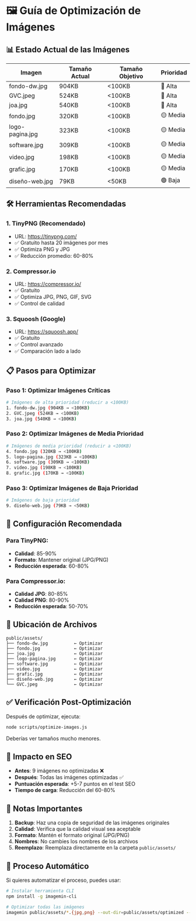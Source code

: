 # 🖼️ Guía de Optimización de Imágenes

## 📊 Estado Actual de las Imágenes

| Imagen | Tamaño Actual | Tamaño Objetivo | Prioridad |
|--------|---------------|-----------------|-----------|
| fondo-dw.jpg | 904KB | <100KB | 🔴 Alta |
| GVC.jpeg | 524KB | <100KB | 🔴 Alta |
| joa.jpg | 540KB | <100KB | 🔴 Alta |
| fondo.jpg | 320KB | <100KB | 🟡 Media |
| logo-pagina.jpg | 323KB | <100KB | 🟡 Media |
| software.jpg | 309KB | <100KB | 🟡 Media |
| video.jpg | 198KB | <100KB | 🟡 Media |
| grafic.jpg | 170KB | <100KB | 🟡 Media |
| diseño-web.jpg | 79KB | <50KB | 🟢 Baja |

## 🛠️ Herramientas Recomendadas

### 1. **TinyPNG** (Recomendado)
- URL: https://tinypng.com/
- ✅ Gratuito hasta 20 imágenes por mes
- ✅ Optimiza PNG y JPG
- ✅ Reducción promedio: 60-80%

### 2. **Compressor.io**
- URL: https://compressor.io/
- ✅ Gratuito
- ✅ Optimiza JPG, PNG, GIF, SVG
- ✅ Control de calidad

### 3. **Squoosh** (Google)
- URL: https://squoosh.app/
- ✅ Gratuito
- ✅ Control avanzado
- ✅ Comparación lado a lado

## 📋 Pasos para Optimizar

### Paso 1: Optimizar Imágenes Críticas
```bash
# Imágenes de alta prioridad (reducir a <100KB)
1. fondo-dw.jpg (904KB → <100KB)
2. GVC.jpeg (524KB → <100KB)  
3. joa.jpg (540KB → <100KB)
```

### Paso 2: Optimizar Imágenes de Media Prioridad
```bash
# Imágenes de media prioridad (reducir a <100KB)
4. fondo.jpg (320KB → <100KB)
5. logo-pagina.jpg (323KB → <100KB)
6. software.jpg (309KB → <100KB)
7. video.jpg (198KB → <100KB)
8. grafic.jpg (170KB → <100KB)
```

### Paso 3: Optimizar Imágenes de Baja Prioridad
```bash
# Imágenes de baja prioridad
9. diseño-web.jpg (79KB → <50KB)
```

## 🎯 Configuración Recomendada

### Para TinyPNG:
- **Calidad**: 85-90%
- **Formato**: Mantener original (JPG/PNG)
- **Reducción esperada**: 60-80%

### Para Compressor.io:
- **Calidad JPG**: 80-85%
- **Calidad PNG**: 80-90%
- **Reducción esperada**: 50-70%

## 📁 Ubicación de Archivos

```
public/assets/
├── fondo-dw.jpg          ← Optimizar
├── fondo.jpg             ← Optimizar
├── joa.jpg               ← Optimizar
├── logo-pagina.jpg       ← Optimizar
├── software.jpg          ← Optimizar
├── video.jpg             ← Optimizar
├── grafic.jpg            ← Optimizar
├── diseño-web.jpg        ← Optimizar
└── GVC.jpeg              ← Optimizar
```

## ✅ Verificación Post-Optimización

Después de optimizar, ejecuta:
```bash
node scripts/optimize-images.js
```

Deberías ver tamaños mucho menores.

## 🚀 Impacto en SEO

- **Antes**: 9 imágenes no optimizadas ❌
- **Después**: Todas las imágenes optimizadas ✅
- **Puntuación esperada**: +5-7 puntos en el test SEO
- **Tiempo de carga**: Reducción del 60-80%

## 📝 Notas Importantes

1. **Backup**: Haz una copia de seguridad de las imágenes originales
2. **Calidad**: Verifica que la calidad visual sea aceptable
3. **Formato**: Mantén el formato original (JPG/PNG)
4. **Nombres**: No cambies los nombres de los archivos
5. **Reemplazo**: Reemplaza directamente en la carpeta `public/assets/`

## 🔄 Proceso Automático

Si quieres automatizar el proceso, puedes usar:
```bash
# Instalar herramienta CLI
npm install -g imagemin-cli

# Optimizar todas las imágenes
imagemin public/assets/*.{jpg,png} --out-dir=public/assets/optimized --plugin=imagemin-mozjpeg --plugin=imagemin-pngquant
```
